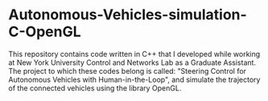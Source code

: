 # Autonomous-Vehicles-simulation-C-OpenGL
This repository contains code written in C++ that I developed while working at New York University Control and Networks Lab as a Graduate Assistant. The project to which these codes belong is called: "Steering Control for Autonomous Vehicles with Human-in-the-Loop", and simulate the trajectory of the connected vehicles using the library OpenGL.
